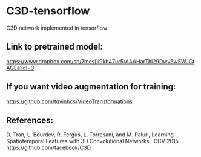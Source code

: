 # C3D-tensorflow
C3D network implemented in tensorflow

## Link to pretrained model: 
https://www.dropbox.com/sh/7mesj1i9kh47ur5/AAAHarThi29Dwv5w5WJGtAGEa?dl=0

## If you want video augmentation for training:
https://github.com/tqvinhcs/VideoTransformations

## References:
D. Tran, L. Bourdev, R. Fergus, L. Torresani, and M. Paluri, Learning Spatiotemporal Features with 3D Convolutional Networks, ICCV 2015  
https://github.com/facebook/C3D

